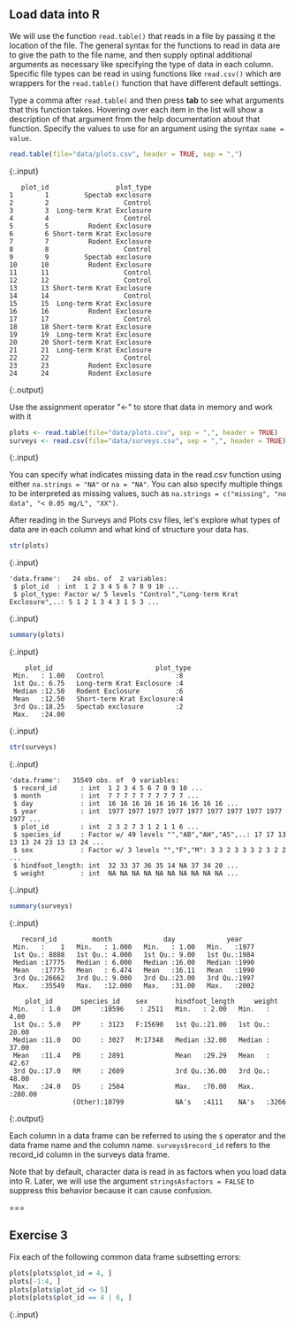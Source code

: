 ---
---

## Load data into R

We will use the function `read.table()` that reads in a file by passing it the location of the file. The general syntax for the functions to read in data are to give the path to the file name, and then supply optinal additional arguments as necessary like specifying the type of data in each column. Specific file types can be read in using functions like `read.csv()` which are wrappers for the `read.table()` function that have different default settings.

Type a comma after `read.table(` and then press **tab** to see what arguments that this function takes. Hovering over each item in the list will show a description of that argument from the help documentation about that function. Specify the values to use for an argument using the syntax `name = value`. 


~~~r
read.table(file="data/plots.csv", header = TRUE, sep = ",")
~~~
{:.input}
~~~
   plot_id                 plot_type
1        1         Spectab exclosure
2        2                   Control
3        3  Long-term Krat Exclosure
4        4                   Control
5        5          Rodent Exclosure
6        6 Short-term Krat Exclosure
7        7          Rodent Exclosure
8        8                   Control
9        9         Spectab exclosure
10      10          Rodent Exclosure
11      11                   Control
12      12                   Control
13      13 Short-term Krat Exclosure
14      14                   Control
15      15  Long-term Krat Exclosure
16      16          Rodent Exclosure
17      17                   Control
18      18 Short-term Krat Exclosure
19      19  Long-term Krat Exclosure
20      20 Short-term Krat Exclosure
21      21  Long-term Krat Exclosure
22      22                   Control
23      23          Rodent Exclosure
24      24          Rodent Exclosure
~~~
{:.output}

Use the assignment operator "<-" to store that data in memory and work with it


~~~r
plots <- read.table(file="data/plots.csv", sep = ",", header = TRUE)
surveys <- read.csv(file="data/surveys.csv", sep = ",", header = TRUE)
~~~
{:.input}

You can specify what indicates missing data in the read.csv function using either `na.strings = "NA"` or `na = "NA"`. You can also specify multiple things to be interpreted as missing values, such as `na.strings = c("missing", "no data", "< 0.05 mg/L", "XX")`.

After reading in the Surveys and Plots csv files, let's explore what types of data are in each column and what kind of structure your data has. 


~~~r
str(plots)
~~~
{:.input}
~~~
'data.frame':	24 obs. of  2 variables:
 $ plot_id  : int  1 2 3 4 5 6 7 8 9 10 ...
 $ plot_type: Factor w/ 5 levels "Control","Long-term Krat Exclosure",..: 5 1 2 1 3 4 3 1 5 3 ...
~~~
{:.input}
~~~r
summary(plots)
~~~
{:.input}
~~~
    plot_id                          plot_type
 Min.   : 1.00   Control                  :8  
 1st Qu.: 6.75   Long-term Krat Exclosure :4  
 Median :12.50   Rodent Exclosure         :6  
 Mean   :12.50   Short-term Krat Exclosure:4  
 3rd Qu.:18.25   Spectab exclosure        :2  
 Max.   :24.00                                
~~~
{:.input}
~~~r
str(surveys)
~~~
{:.input}
~~~
'data.frame':	35549 obs. of  9 variables:
 $ record_id      : int  1 2 3 4 5 6 7 8 9 10 ...
 $ month          : int  7 7 7 7 7 7 7 7 7 7 ...
 $ day            : int  16 16 16 16 16 16 16 16 16 16 ...
 $ year           : int  1977 1977 1977 1977 1977 1977 1977 1977 1977 1977 ...
 $ plot_id        : int  2 3 2 7 3 1 2 1 1 6 ...
 $ species_id     : Factor w/ 49 levels "","AB","AH","AS",..: 17 17 13 13 13 24 23 13 13 24 ...
 $ sex            : Factor w/ 3 levels "","F","M": 3 3 2 3 3 3 2 3 2 2 ...
 $ hindfoot_length: int  32 33 37 36 35 14 NA 37 34 20 ...
 $ weight         : int  NA NA NA NA NA NA NA NA NA NA ...
~~~
{:.input}
~~~r
summary(surveys)
~~~
{:.input}
~~~
   record_id         month             day             year     
 Min.   :    1   Min.   : 1.000   Min.   : 1.00   Min.   :1977  
 1st Qu.: 8888   1st Qu.: 4.000   1st Qu.: 9.00   1st Qu.:1984  
 Median :17775   Median : 6.000   Median :16.00   Median :1990  
 Mean   :17775   Mean   : 6.474   Mean   :16.11   Mean   :1990  
 3rd Qu.:26662   3rd Qu.: 9.000   3rd Qu.:23.00   3rd Qu.:1997  
 Max.   :35549   Max.   :12.000   Max.   :31.00   Max.   :2002  
                                                                
    plot_id       species_id    sex       hindfoot_length     weight      
 Min.   : 1.0   DM     :10596    : 2511   Min.   : 2.00   Min.   :  4.00  
 1st Qu.: 5.0   PP     : 3123   F:15690   1st Qu.:21.00   1st Qu.: 20.00  
 Median :11.0   DO     : 3027   M:17348   Median :32.00   Median : 37.00  
 Mean   :11.4   PB     : 2891             Mean   :29.29   Mean   : 42.67  
 3rd Qu.:17.0   RM     : 2609             3rd Qu.:36.00   3rd Qu.: 48.00  
 Max.   :24.0   DS     : 2504             Max.   :70.00   Max.   :280.00  
                (Other):10799             NA's   :4111    NA's   :3266    
~~~
{:.output}

Each column in a data frame can be referred to using the `$` operator and the data frame name and the column name. `surveys$record_id` refers to the record_id column in the surveys data frame.


Note that by default, character data is read in as factors when you load data into R. Later, we will use the argument `stringsAsfactors = FALSE` to suppress this behavior because it can cause confusion.

===

## Exercise 3

Fix each of the following common data frame subsetting errors:


~~~r
plots[plots$plot_id = 4, ]
plots[-1:4, ]
plots[plots$plot_id <= 5]
plots[plots$plot_id == 4 | 6, ]
~~~
{:.input}

